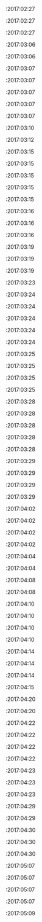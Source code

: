  :2017:02:27

 :2017:02:27

 :2017:02:27

 :2017:03:06

 :2017:03:06

 :2017:03:07

 :2017:03:07

 :2017:03:07

 :2017:03:07

 :2017:03:07

 :2017:03:10

 :2017:03:12

 :2017:03:15

 :2017:03:15

 :2017:03:15

 :2017:03:15

 :2017:03:15

 :2017:03:16

 :2017:03:16

 :2017:03:16

 :2017:03:19

 :2017:03:19

 :2017:03:19

 :2017:03:23

 :2017:03:24

 :2017:03:24

 :2017:03:24

 :2017:03:24

 :2017:03:24

 :2017:03:25

 :2017:03:25

 :2017:03:25

 :2017:03:25

 :2017:03:28

 :2017:03:28

 :2017:03:28

 :2017:03:28

 :2017:03:28

 :2017:03:29

 :2017:03:29

 :2017:03:29

 :2017:03:29

 :2017:04:02

 :2017:04:02

 :2017:04:02

 :2017:04:02

 :2017:04:04

 :2017:04:04

 :2017:04:08

 :2017:04:08

 :2017:04:10

 :2017:04:10

 :2017:04:10

 :2017:04:10

 :2017:04:14

 :2017:04:14

 :2017:04:14

 :2017:04:15

 :2017:04:20

 :2017:04:20

 :2017:04:22

 :2017:04:22

 :2017:04:22

 :2017:04:22

 :2017:04:23

 :2017:04:23

 :2017:04:23

 :2017:04:29

 :2017:04:29

 :2017:04:30

 :2017:04:30

 :2017:04:30

 :2017:05:07

 :2017:05:07

 :2017:05:07

 :2017:05:07

 :2017:05:09

